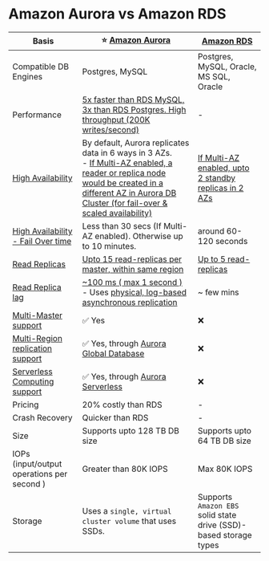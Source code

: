 
# Amazon Aurora vs Amazon RDS

| Basis                                                                                                                       | :star: [Amazon Aurora](AmazonRDSAurora/Readme.md)                                                                                                                                                                                      | [Amazon RDS](AmazonRDS.md)                                           |
|-----------------------------------------------------------------------------------------------------------------------------|----------------------------------------------------------------------------------------------------------------------------------------------------------------------------------------------------------------------------------------|----------------------------------------------------------------------|
| Compatible DB Engines                                                                                                       | Postgres, MySQL                                                                                                                                                                                                                        | Postgres, MySQL, Oracle, MS SQL, Oracle                              |
| Performance                                                                                                                 | [5x faster than RDS MySQL, 3x than RDS Postgres. High throughput (200K writes/second)](../../1_HLDDesignComponents/0_SystemGlossaries/LatencyThroughput.md)                                                                            | -                                                                    |
| [High Availability](../../1_HLDDesignComponents/0_SystemGlossaries/HighAvailability.md)                                     | By default, Aurora replicates data in 6 ways in 3 AZs. <br/>- [If Multi-AZ enabled, a reader or replica node would be created in a different AZ in Aurora DB Cluster (for fail-over & scaled availability)](AmazonRDSAurora/Readme.md) | [If Multi-AZ enabled, upto 2 standby replicas in 2 AZs](AmazonRDS.md) |
| [High Availability - Fail Over time](../../1_HLDDesignComponents/0_SystemGlossaries/HighAvailability.md#fail-over-policies) | Less than 30 secs (If Multi-AZ enabled). Otherwise up to 10 minutes.                                                                                                                                                                   | around 60-120 seconds                                                |
| [Read Replicas](../../1_HLDDesignComponents/0_SystemGlossaries/Scalability/DBScalability.md)                                              | [Upto 15 read-replicas per master, within same region](AmazonRDSAurora/Readme.md)                                                                                                                                                      | [Up to 5 read-replicas](AmazonRDS.md)                                              |
| [Read Replica lag](../../1_HLDDesignComponents/0_SystemGlossaries/ReplicationAndDataConsistency.md)                         | [~100 ms ( max 1 second )](../../1_HLDDesignComponents/0_SystemGlossaries/LatencyThroughput.md) <br/>- Uses [physical, log-based asynchronous replication](../../1_HLDDesignComponents/0_SystemGlossaries/Append-Only.md)              | ~ few mins                                                           |
| [Multi-Master support]()                                                                                                    | :white_check_mark: Yes                                                                                                                                                                                                                 | :x:                                                                  |
| [Multi-Region replication support]()                                                                                        | :white_check_mark: Yes, through [Aurora Global Database](AmazonRDSAurora/AuroraGlobalDatabase.md)                                                                                                                                      | :x:                                                                  |
| [Serverless Computing support]()                                                                                            | :white_check_mark: Yes, through [Aurora Serverless](AmazonRDSAurora/AuroraServerless.md)                                                                                                                                               | :x:                                                                  |
| Pricing                                                                                                                     | 20% costly than RDS                                                                                                                                                                                                                    | -                                                                    |
| Crash Recovery                                                                                                              | Quicker than RDS                                                                                                                                                                                                                       | -                                                                    |
| Size                                                                                                                        | Supports upto 128 TB DB size                                                                                                                                                                                                           | Supports upto 64 TB DB size                                          |
| IOPs (input/output operations per second )                                                                                  | Greater than 80K IOPS                                                                                                                                                                                                                  | Max 80K IOPS                                                         |
| Storage                                                                                                                     | Uses a `single, virtual cluster volume` that uses SSDs.                                                                                                                                                                                | Supports `Amazon EBS` solid state drive (SSD)-based storage types    |